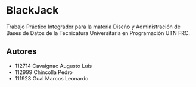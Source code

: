 # BlackJack

Trabajo Práctico Integrador para la materia Diseño y Administración de Bases de Datos de la Tecnicatura Universitaria en Programación UTN FRC.


## Autores

- 112714 Cavaignac Augusto Luis
- 112999 Chincolla Pedro
- 111923 Gual Marcos Leonardo